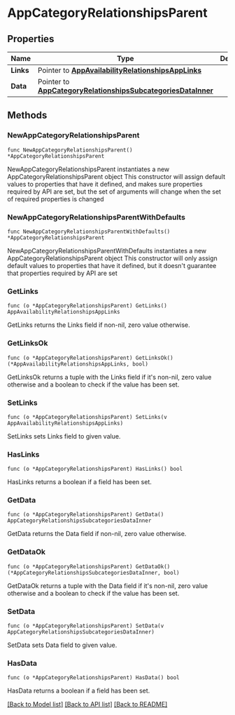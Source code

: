# AppCategoryRelationshipsParent

## Properties

Name | Type | Description | Notes
------------ | ------------- | ------------- | -------------
**Links** | Pointer to [**AppAvailabilityRelationshipsAppLinks**](AppAvailabilityRelationshipsAppLinks.md) |  | [optional] 
**Data** | Pointer to [**AppCategoryRelationshipsSubcategoriesDataInner**](AppCategoryRelationshipsSubcategoriesDataInner.md) |  | [optional] 

## Methods

### NewAppCategoryRelationshipsParent

`func NewAppCategoryRelationshipsParent() *AppCategoryRelationshipsParent`

NewAppCategoryRelationshipsParent instantiates a new AppCategoryRelationshipsParent object
This constructor will assign default values to properties that have it defined,
and makes sure properties required by API are set, but the set of arguments
will change when the set of required properties is changed

### NewAppCategoryRelationshipsParentWithDefaults

`func NewAppCategoryRelationshipsParentWithDefaults() *AppCategoryRelationshipsParent`

NewAppCategoryRelationshipsParentWithDefaults instantiates a new AppCategoryRelationshipsParent object
This constructor will only assign default values to properties that have it defined,
but it doesn't guarantee that properties required by API are set

### GetLinks

`func (o *AppCategoryRelationshipsParent) GetLinks() AppAvailabilityRelationshipsAppLinks`

GetLinks returns the Links field if non-nil, zero value otherwise.

### GetLinksOk

`func (o *AppCategoryRelationshipsParent) GetLinksOk() (*AppAvailabilityRelationshipsAppLinks, bool)`

GetLinksOk returns a tuple with the Links field if it's non-nil, zero value otherwise
and a boolean to check if the value has been set.

### SetLinks

`func (o *AppCategoryRelationshipsParent) SetLinks(v AppAvailabilityRelationshipsAppLinks)`

SetLinks sets Links field to given value.

### HasLinks

`func (o *AppCategoryRelationshipsParent) HasLinks() bool`

HasLinks returns a boolean if a field has been set.

### GetData

`func (o *AppCategoryRelationshipsParent) GetData() AppCategoryRelationshipsSubcategoriesDataInner`

GetData returns the Data field if non-nil, zero value otherwise.

### GetDataOk

`func (o *AppCategoryRelationshipsParent) GetDataOk() (*AppCategoryRelationshipsSubcategoriesDataInner, bool)`

GetDataOk returns a tuple with the Data field if it's non-nil, zero value otherwise
and a boolean to check if the value has been set.

### SetData

`func (o *AppCategoryRelationshipsParent) SetData(v AppCategoryRelationshipsSubcategoriesDataInner)`

SetData sets Data field to given value.

### HasData

`func (o *AppCategoryRelationshipsParent) HasData() bool`

HasData returns a boolean if a field has been set.


[[Back to Model list]](../README.md#documentation-for-models) [[Back to API list]](../README.md#documentation-for-api-endpoints) [[Back to README]](../README.md)


